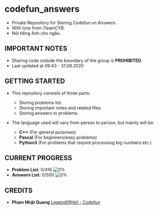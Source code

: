 # codefun_answers
* Private Repository for Storing Codefun.vn Answers.
* With love from iTeamCYB.
* Nói tiếng Anh cho ngầu.

## IMPORTANT NOTES
* Sharing code outside the boundary of the group is **PROHIBITED**.
* Last updated at 09:43 - 31.08.2020

## GETTING STARTED
* This repository consists of three parts:
  - Storing problems list.
  - Storing important notes and related files.
  - Storing answers to problems.

* The language used will vary from person to person, but mainly will be:
  - **C++** (For general purposes)
  - **Pascal** (For beginners/easy problems)
  - **Python3** (For problems that require processing big numbers etc.)

## CURRENT PROGRESS
  - **Problem List:** 0/416 ![0%](https://progress-bar.dev/0)
  - **Answers List:** 0/500 ![0%](https://progress-bar.dev/0)
  
## CREDITS
  - **Phạm Nhật Quang** [Legend0fHell - Codefun](https://codefun.vn/profile/CYB20_21)
